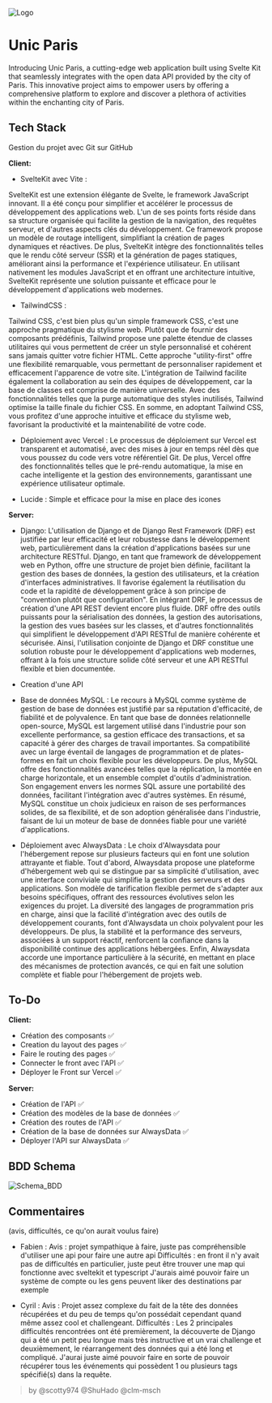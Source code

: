 
![Logo](https://res.cloudinary.com/diurvm1bd/image/upload/v1702619141/unic-paris-logo-banner_msgi5m.png)
# Unic Paris

Introducing Unic Paris, a cutting-edge web application built using Svelte Kit that seamlessly integrates with the open data API provided by the city of Paris. This innovative project aims to empower users by offering a comprehensive platform to explore and discover a plethora of activities within the enchanting city of Paris.


## Tech Stack
Gestion du projet avec Git sur GitHub

**Client:** 

- SvelteKit avec Vite :
  
SvelteKit est une extension élégante de Svelte, le framework JavaScript innovant. Il a été conçu pour simplifier et accélérer le processus de développement des applications web. L'un de ses points forts réside dans sa structure organisée qui facilite la gestion de la navigation, des requêtes serveur, et d'autres aspects clés du développement. Ce framework propose un modèle de routage intelligent, simplifiant la création de pages dynamiques et réactives. De plus, SvelteKit intègre des fonctionnalités telles que le rendu côté serveur (SSR) et la génération de pages statiques, améliorant ainsi la performance et l'expérience utilisateur. En utilisant nativement les modules JavaScript et en offrant une architecture intuitive, SvelteKit représente une solution puissante et efficace pour le développement d'applications web modernes.

- TailwindCSS :
  
Tailwind CSS, c'est bien plus qu'un simple framework CSS, c'est une approche pragmatique du stylisme web. Plutôt que de fournir des composants prédéfinis, Tailwind propose une palette étendue de classes utilitaires qui vous permettent de créer un style personnalisé et cohérent sans jamais quitter votre fichier HTML. Cette approche "utility-first" offre une flexibilité remarquable, vous permettant de personnaliser rapidement et efficacement l'apparence de votre site. L'intégration de Tailwind facilite également la collaboration au sein des équipes de développement, car la base de classes est comprise de manière universelle. Avec des fonctionnalités telles que la purge automatique des styles inutilisés, Tailwind optimise la taille finale du fichier CSS. En somme, en adoptant Tailwind CSS, vous profitez d'une approche intuitive et efficace du stylisme web, favorisant la productivité et la maintenabilité de votre code.

- Déploiement avec Vercel :
  Le processus de déploiement sur Vercel est transparent et automatisé, avec des mises à jour en temps réel dès que vous poussez du code vers votre référentiel Git. De plus, Vercel offre des fonctionnalités telles que le pré-rendu automatique, la mise en cache intelligente et la gestion des environnements, garantissant une expérience utilisateur optimale.

- Lucide :
  Simple et efficace pour la mise en place des icones

**Server:** 

- Django:
  L'utilisation de Django et de Django Rest Framework (DRF) est justifiée par leur efficacité et leur robustesse dans le développement web, particulièrement dans la création d'applications basées sur une architecture RESTful. Django, en tant que framework de développement web en Python, offre une structure de projet bien définie, facilitant la gestion des bases de données, la gestion des utilisateurs, et la création d'interfaces administratives. Il favorise également la réutilisation du code et la rapidité de développement grâce à son principe de "convention plutôt que configuration". En intégrant DRF, le processus de création d'une API REST devient encore plus fluide. DRF offre des outils puissants pour la sérialisation des données, la gestion des autorisations, la gestion des vues basées sur les classes, et d'autres fonctionnalités qui simplifient le développement d'API RESTful de manière cohérente et sécurisée. Ainsi, l'utilisation conjointe de Django et DRF constitue une solution robuste pour le développement d'applications web modernes, offrant à la fois une structure solide côté serveur et une API RESTful flexible et bien documentée.

- Creation d'une API

- Base de données MySQL :
  Le recours à MySQL comme système de gestion de base de données est justifié par sa réputation d'efficacité, de fiabilité et de polyvalence. En tant que base de données relationnelle open-source, MySQL est largement utilisé dans l'industrie pour son excellente performance, sa gestion efficace des transactions, et sa capacité à gérer des charges de travail importantes. Sa compatibilité avec un large éventail de langages de programmation et de plates-formes en fait un choix flexible pour les développeurs. De plus, MySQL offre des fonctionnalités avancées telles que la réplication, la montée en charge horizontale, et un ensemble complet d'outils d'administration. Son engagement envers les normes SQL assure une portabilité des données, facilitant l'intégration avec d'autres systèmes. En résumé, MySQL constitue un choix judicieux en raison de ses performances solides, de sa flexibilité, et de son adoption généralisée dans l'industrie, faisant de lui un moteur de base de données fiable pour une variété d'applications.

- Déploiement avec AlwaysData :
  Le choix d'Alwaysdata pour l'hébergement repose sur plusieurs facteurs qui en font une solution attrayante et fiable. Tout d'abord, Alwaysdata propose une plateforme d'hébergement web qui se distingue par sa simplicité d'utilisation, avec une interface conviviale qui simplifie la gestion des serveurs et des applications. Son modèle de tarification flexible permet de s'adapter aux besoins spécifiques, offrant des ressources évolutives selon les exigences du projet. La diversité des langages de programmation pris en charge, ainsi que la facilité d'intégration avec des outils de développement courants, font d'Alwaysdata un choix polyvalent pour les développeurs. De plus, la stabilité et la performance des serveurs, associées à un support réactif, renforcent la confiance dans la disponibilité continue des applications hébergées. Enfin, Alwaysdata accorde une importance particulière à la sécurité, en mettant en place des mécanismes de protection avancés, ce qui en fait une solution complète et fiable pour l'hébergement de projets web.



## To-Do

**Client:**
- Création des composants ✅
- Creation du layout des pages ✅
- Faire le routing des pages ✅
- Connecter le front avec l'API ✅
- Déployer le Front sur Vercel ✅

**Server:**
- Création de l'API ✅
- Création des modèles de la base de données ✅
- Création des routes de l'API ✅
- Création de la base de données sur AlwaysData ✅
- Déployer l'API sur AlwaysData ✅


## BDD Schema

![Schema_BDD](https://i.ibb.co/9gxxh9P/schema-bdd.png)

## Commentaires

(avis, difficultés, ce qu'on aurait voulus faire)
- Fabien :
  Avis : projet sympathique à faire, juste pas compréhensible d'utiliser une api pour faire une autre api
  Difficultés  : en front il n'y avait pas de difficultés en particulier, juste peut être trouver une map qui fonctionne avec sveltekit et typescript
  J'aurais aimé pouvoir faire un système de compte ou les gens peuvent liker des destinations par exemple

- Cyril :
  Avis : Projet assez complexe du fait de la tête des données récupérées et du peu de temps qu'on possédait cependant quand même assez cool et challengeant.
  Difficultés : Les 2 principales difficultés rencontrées ont été premièrement, la découverte de Django qui a été un petit peu longue mais très instructive et un vrai challenge et deuxièmement, le réarrangement des données qui a été long et compliqué.
  J'aurai juste aimé pouvoir faire en sorte de pouvoir récupérer tous les événements qui possèdent 1 ou plusieurs tags spécifié(s) dans la requête.

> by @scotty974 @ShuHado @clm-msch
